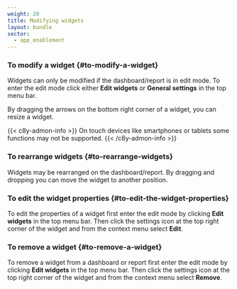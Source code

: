 ```yaml
---
weight: 20
title: Modifying widgets
layout: bundle
sector:
  - app_enablement
---
```


### To modify a widget {#to-modify-a-widget}

Widgets can only be modified if the dashboard/report is in edit mode. To enter the edit mode click either **Edit widgets** or **General settings** in the top menu bar.

By dragging the arrows on the bottom right corner of a widget, you can resize a widget.

{{< c8y-admon-info >}}
On touch devices like smartphones or tablets some functions may not be supported.
{{< /c8y-admon-info >}}

### To rearrange widgets {#to-rearrange-widgets}

Widgets may be rearranged on the dashboard/report. By dragging and dropping you can move the widget to another position.

### To edit the widget properties {#to-edit-the-widget-properties}

To edit the properties of a widget first enter the edit mode by clicking **Edit widgets** in the top menu bar. Then click the settings icon <i class="dlt-c8y-icon-settings text-muted icon-20"></i> at the top right corner of the widget and from the context menu select **Edit**.

### To remove a widget {#to-remove-a-widget}

To remove a widget from a dashboard or report first enter the edit mode by clicking **Edit widgets** in the top menu bar. Then click the settings icon <i class="dlt-c8y-icon-settings text-muted icon-20"></i> at the top right corner of the widget and from the context menu select **Remove**.
